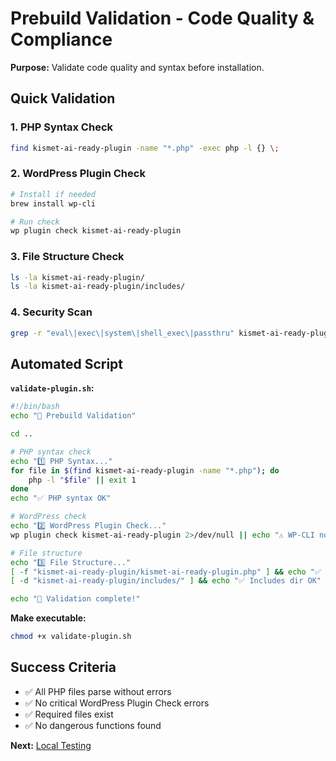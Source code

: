 # Prebuild Validation - Code Quality & Compliance

**Purpose:** Validate code quality and syntax before installation.

## Quick Validation

### 1. PHP Syntax Check

```bash
find kismet-ai-ready-plugin -name "*.php" -exec php -l {} \;
```

### 2. WordPress Plugin Check

```bash
# Install if needed
brew install wp-cli

# Run check
wp plugin check kismet-ai-ready-plugin
```

### 3. File Structure Check

```bash
ls -la kismet-ai-ready-plugin/
ls -la kismet-ai-ready-plugin/includes/
```

### 4. Security Scan

```bash
grep -r "eval\|exec\|system\|shell_exec\|passthru" kismet-ai-ready-plugin/
```

## Automated Script

**`validate-plugin.sh`:**

```bash
#!/bin/bash
echo "🔧 Prebuild Validation"

cd ..

# PHP syntax check
echo "1️⃣ PHP Syntax..."
for file in $(find kismet-ai-ready-plugin -name "*.php"); do
    php -l "$file" || exit 1
done
echo "✅ PHP syntax OK"

# WordPress check
echo "2️⃣ WordPress Plugin Check..."
wp plugin check kismet-ai-ready-plugin 2>/dev/null || echo "⚠️ WP-CLI not available"

# File structure
echo "3️⃣ File Structure..."
[ -f "kismet-ai-ready-plugin/kismet-ai-ready-plugin.php" ] && echo "✅ Main file OK" || exit 1
[ -d "kismet-ai-ready-plugin/includes/" ] && echo "✅ Includes dir OK" || exit 1

echo "🎉 Validation complete!"
```

**Make executable:**

```bash
chmod +x validate-plugin.sh
```

## Success Criteria

- ✅ All PHP files parse without errors
- ✅ No critical WordPress Plugin Check errors
- ✅ Required files exist
- ✅ No dangerous functions found

**Next:** [Local Testing](../local/README.md)
